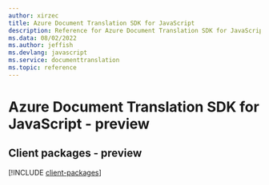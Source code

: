```yaml
---
author: xirzec
title: Azure Document Translation SDK for JavaScript
description: Reference for Azure Document Translation SDK for JavaScript
ms.data: 08/02/2022
ms.author: jeffish
ms.devlang: javascript
ms.service: documenttranslation
ms.topic: reference
---
```

# Azure Document Translation SDK for JavaScript - preview

## Client packages - preview
[!INCLUDE [client-packages](document-translation-client-index.md)]